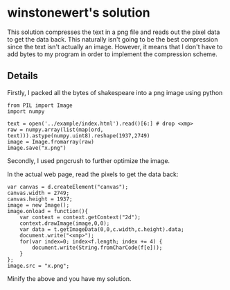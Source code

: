 winstonewert's solution
============================

This solution compresses the text in a png file and reads out the pixel data to get the data back. This naturally isn't going to be the best compression since the text isn't actually an image. However, it means that I don't have to add bytes to my program in order to implement the compression scheme.


Details
-------

Firstly, I packed all the bytes of shakespeare into a png image using python

    from PIL import Image
    import numpy

    text = open('../example/index.html').read()[6:] # drop <xmp>
    raw = numpy.array(list(map(ord, text))).astype(numpy.uint8).reshape(1937,2749)
    image = Image.fromarray(raw)
    image.save("x.png")

Secondly, I used pngcrush to further optimize the image.

In the actual web page, read the pixels to get the data back:

    var canvas = d.createElement("canvas");
    canvas.width = 2749;
    canvas.height = 1937;
    image = new Image();
    image.onload = function(){
        var context = context.getContext("2d");
        context.drawImage(image,0,0);
        var data = t.getImageData(0,0,c.width,c.height).data;
        document.write("<xmp>");
        for(var index=0; index<f.length; index += 4) {
            document.write(String.fromCharCode(f[e]));
        }
    };
    image.src = "x.png";

Minify the above and you have my solution.
